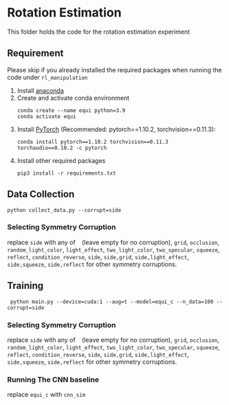 # Rotation Estimation
This folder holds the code for the rotation estimation experiment
## Requirement
Please skip if you already installed the required packages when running the code under `rl_manipulation`
1. Install [anaconda](https://docs.conda.io/projects/conda/en/latest/user-guide/install/)
1. Create and activate conda environment
    ```
    conda create --name equi python=3.9
    conda activate equi
    ```
1. Install [PyTorch](https://pytorch.org/) (Recommended: pytorch==1.10.2, torchvision==0.11.3):
   ```
   conda install pytorch==1.10.2 torchvision==0.11.3 torchaudio==0.10.2 -c pytorch
   ```
1. Install other required packages 
   ```
   pip3 install -r requirements.txt
   ```
## Data Collection
`python collect_data.py --corrupt=side`
### Selecting Symmetry Corruption
replace `side` with any of
` ` (leave empty for no corruption), `grid`, `occlusion`, `random_light_color`, `light_effect`, `two_light_color`, `two_specular`, `squeeze`, `reflect`, `condition_reverse`, `side`, `side,grid`, `side,light_effect`, `side,squeeze`, `side,reflect`
for other symmetry corruptions.

## Training
` python main.py --device=cuda:1 --aug=t --model=equi_c --n_data=100 --corrupt=side`
### Selecting Symmetry Corruption
replace `side` with any of
` ` (leave empty for no corruption), `grid`, `occlusion`, `random_light_color`, `light_effect`, `two_light_color`, `two_specular`, `squeeze`, `reflect`, `condition_reverse`, `side`, `side,grid`, `side,light_effect`, `side,squeeze`, `side,reflect`
for other symmetry corruptions.
### Running The CNN baseline
replace `equi_c` with `cnn_sim`